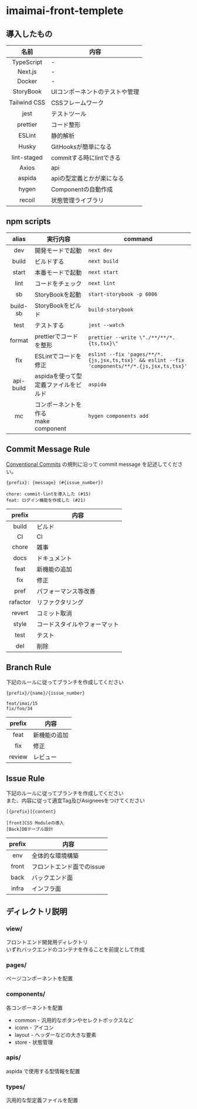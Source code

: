 # imaimai-front-templete

## 導入したもの
|名前|内容|
|:-:|-|
|TypeScript|-|
|Next.js|-|
|Docker|-|
|StoryBook|UIコンポーネントのテストや管理|
|Tailwind CSS|CSSフレームワーク|
|jest|テストツール|
|prettier|コード整形|
|ESLint|静的解析|
|Husky|GitHooksが簡単になる|
|lint-staged|commitする時にlintできる|
|Axios|api|
|aspida|apiの型定義とかが楽になる|
|hygen|Componentの自動作成|
|recoil|状態管理ライブラリ|

## npm scripts
|alias|実行内容|command|
|:-:|-|-|
|dev|開発モードで起動|`next dev`|
|build|ビルドする|`next build`|
|start|本番モードで起動|`next start`|
|lint|コードをチェック|`next lint`|
|sb|StoryBookを起動|`start-storybook -p 6006`|
|build-sb|StoryBookをビルド|`build-storybook`|
|test|テストする|`jest --watch`|
|format|prettierでコードを整形|`prettier --write \"./**/**/*.{ts,tsx}\"`|
|fix|ESLintでコードを修正|`eslint --fix 'pages/**/*.{js,jsx,ts,tsx}' && eslint --fix 'components/**/*.{js,jsx,ts,tsx}'`|
|api-build|aspidaを使って型定義ファイルをビルド|`aspida`|
|mc|コンポーネントを作る<br>make component|`hygen components add`|

## Commit Message Rule
[Conventional Commits](https://www.conventionalcommits.org/ja/v1.0.0/) の規則に沿って commit message を記述してください。

`{prefix}: {message} (#{issue_number})`

```
chore: commit-lintを導入した (#15)
feat: ログイン機能を作成した (#21)
```

|prefix|内容|
|:-:|-|
|build|ビルド|
|CI|CI|
|chore|雑事|
|docs|ドキュメント|
|feat|新機能の追加|
|fix|修正|
|pref|パフォーマンス等改善|
|rafactor|リファクタリング|
|revert|コミット取消|
|style|コードスタイルやフォーマット|
|test|テスト|
|del|削除|

## Branch Rule
下記のルールに従ってブランチを作成してください

`{prefix}/{name}/{issue_number}`

```
feat/imai/15
fix/foo/34
```

|prefix|内容|
|:-:|-|
|feat|新機能の追加|
|fix|修正|
|review|レビュー|

## Issue Rule
下記のルールに従ってブランチを作成してください<br>
また、内容に従って適宜Tag及びAsigneesをつけてください<br>

`[{prefix}]{content}`

```
[front]CSS Moduleの導入
[Back]DBテーブル設計
```

|prefix|内容|
|:-:|-|
|env|全体的な環境構築|
|front|フロントエンド面でのissue|
|back|バックエンド面|
|infra|インフラ面|

## ディレクトリ説明
### view/
フロントエンド開発用ディレクトリ<br>
いずれバックエンドのコンテナを作ることを前提として作成

### pages/
ページコンポーネントを配置

### components/
各コンポーネントを配置
- common - 汎用的なボタンやセレクトボックスなど
- iconn - アイコン
- layout - ヘッダーなどの大きな要素
- store - 状態管理

### apis/
aspida で使用する型情報を配置

### types/
汎用的な型定義ファイルを配置
